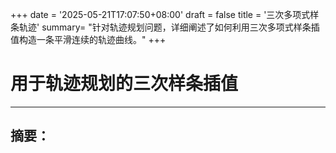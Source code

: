 +++
date = '2025-05-21T17:07:50+08:00'
draft = false
title = '三次多项式样条轨迹'
summary= "针对轨迹规划问题，详细阐述了如何利用三次多项式样条插值构造一条平滑连续的轨迹曲线。"
+++


# 用于轨迹规划的三次样条插值

---

## **摘要：**


